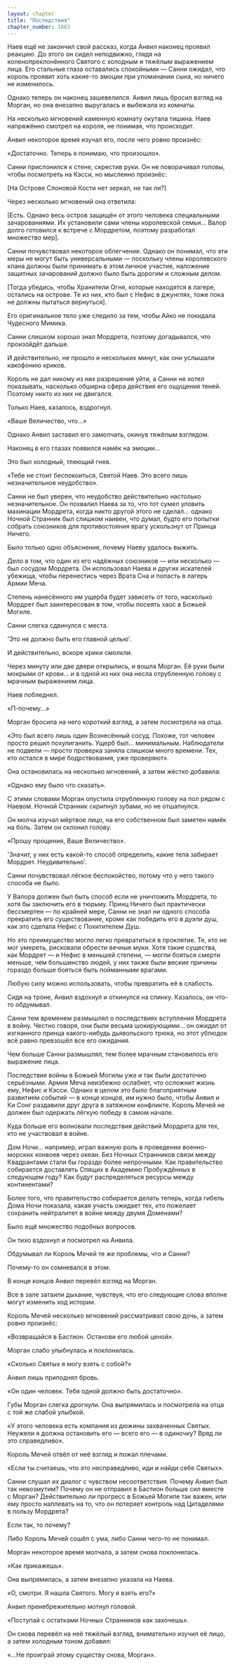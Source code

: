 ```yaml
---
layout: chapter
title: "Последствия"
chapter_number: 1863
---
```




Наев ещё не закончил свой рассказ, когда Анвил наконец проявил реакцию. До этого он сидел неподвижно, глядя на коленопреклонённого Святого с холодным и тяжёлым выражением лица. Его стальные глаза оставались спокойными — Санни ожидал, что король проявит хоть какие-то эмоции при упоминании сына, но ничего не изменилось.

Однако теперь он наконец зашевелился. Анвил лишь бросил взгляд на Морган, но она внезапно выругалась и выбежала из комнаты.

На несколько мгновений каменную комнату окутала тишина. Наев напряжённо смотрел на короля, не понимая, что происходит.

Анвил некоторое время изучал его, после чего ровно произнёс:

«Достаточно. Теперь я понимаю, что произошло».

Санни прислонился к стене, скрестив руки. Он не поворачивал головы, чтобы посмотреть на Кэсси, но мысленно произнёс:

[На Острове Слоновой Кости нет зеркал, не так ли?]

Через несколько мгновений она ответила:

[Есть. Однако весь остров защищён от этого человека специальными зачарованиями. Их установили сами члены королевской семьи... Валор долго готовился к встрече с Мордретом, поэтому разработал множество мер].

Санни почувствовал некоторое облегчение. Однако он понимал, что эти меры не могут быть универсальными — поскольку члены королевского клана должны были принимать в этом личное участие, наложение защитных зачарований должно было быть дорогим и сложным делом.

[Тогда убедись, чтобы Хранители Огня, которые находятся в лагере, остались на острове. Те из них, кто был с Нефис в джунглях, тоже пока не должны пытаться вернуться].

Его оригинальное тело уже следило за тем, чтобы Айко не покидала Чудесного Мимика.

Санни слишком хорошо знал Мордрета, поэтому догадывался, что произойдёт дальше.

И действительно, не прошло и нескольких минут, как они услышали какофонию криков.

Король не дал никому из них разрешения уйти, а Санни не хотел показывать, насколько обширна сфера действия его ощущения теней. Поэтому никто из них не двигался.

Только Наев, казалось, вздрогнул.

«Ваше Величество, что...»

Однако Анвил заставил его замолчать, окинув тяжёлым взглядом.

Наконец в его глазах появился намёк на эмоции...

Это был холодный, тлеющий гнев.

«Тебе не стоит беспокоиться, Святой Наев. Это всего лишь незначительное неудобство».

Санни не был уверен, что неудобство действительно настолько незначительное. Он похвалил Наева за то, что тот сумел уловить махинации Мордрета, когда никто другой этого не сделал... однако Ночной Странник был слишком наивен, что думал, будто его попытки собрать союзников для противостояния врагу ускользнут от Принца Ничего.

Было только одно объяснение, почему Наеву удалось выжить.

Дело в том, что один из его надёжных союзников — или несколько — был сосудом Мордрета. Он использовал Наева и других искателей убежища, чтобы перенестись через Врата Сна и попасть в лагерь Армии Меча.

Степень нанесённого им ущерба будет зависеть от того, насколько Мордрет был заинтересован в том, чтобы посеять хаос в Божьей Могиле.

Санни слегка сдвинулся с места.

'Это не должно быть его главной целью'.

И действительно, вскоре крики смолкли.

Через минуту или две двери открылись, и вошла Морган. Её руки были мокрыми от крови... и в одной из них она несла отрубленную голову с мрачным выражением лица.

Наев побледнел.

«П-почему...»

Морган бросила на него короткий взгляд, а затем посмотрела на отца.

«Это был всего лишь один Вознесённый сосуд. Похоже, тот человек просто решил похулиганить. Ущерб был... минимальным. Наблюдатели не подвели — просто проверка заняла слишком много времени. Тех, кто остался в мире бодрствования, уже проверяют».

Она остановилась на несколько мгновений, а затем жёстко добавила:

«Однако ему было что сказать».

С этими словами Морган опустила отрубленную голову на пол рядом с Наевом. Ночной Странник скрипнул зубами, но не отшатнулся.

Он молча изучал мёртвое лицо, на его собственном был заметен намёк на боль. Затем он склонил голову.

«Прошу прощения, Ваше Величество».

'Значит, у них есть какой-то способ определить, какие тела забирает Мордрет. Неудивительно'.

Санни почувствовал лёгкое беспокойство, потому что у него такого способа не было.

У Валора должен был быть способ если не уничтожить Мордрета, то хотя бы заключить его в тюрьму. Принц Ничего был практически бессмертен — по крайней мере, Санни не знал ни одного способа прекратить его существование, кроме как победить его в дуэли душ, как это сделала Нефис с Похитителем Душ.

Но это преимущество могло легко превратиться в проклятие. Те, кто не мог умереть, рисковали обрести вечные муки. Хотя такие существа, как Мордрет — и Нефис в меньшей степени, — могли бояться смерти меньше, чем большинство людей, у них также были веские причины гораздо больше бояться быть пойманными врагами.

Любую силу можно использовать, чтобы превратить её в слабость.

Сидя на троне, Анвил вздохнул и откинулся на спинку. Казалось, он что-то обдумывал.

Санни тем временем размышлял о последствиях вступления Мордрета в войну. Честно говоря, они были весьма шокирующими... он ожидал от изгнанного принца какого-нибудь дьявольского трюка, но этот ублюдок всё равно превзошёл все его ожидания.

Чем больше Санни размышлял, тем более мрачным становилось его выражение лица.

Последствия войны в Божьей Могилы уже и так были достаточно серьёзными. Армия Меча неизбежно ослабнет, что осложнит жизнь ему, Нефис и Кэсси. Однако в целом это было благоприятным развитием событий — в конце концов, им нужно было, чтобы Анвил и Ки Сонг раздавили друг друга в затяжном конфликте. Король Мечей не должен был одержать лёгкую победу в самом начале.

Куда больше его волновали последствия действий Мордрета для тех, кто не участвовал в войне.

Дом Ночи... например, играл важную роль в проведении военно-морских конвоев через океан. Без Ночных Странников связи между Квадрантами стали бы гораздо более непрочными. Как правительство собирается доставлять Спящих в Академию Пробуждённых в следующем году? Как будут распределяться ресурсы между континентами?

Более того, что правительство собирается делать теперь, когда гибель Дома Ночи показала, какая участь ожидает тех, кто пожелает сохранить нейтралитет в войне между двумя Доменами?

Было ещё множество подобных вопросов.

Он тихо вздохнул и посмотрел на Анвила.

Обдумывал ли Король Мечей те же проблемы, что и Санни?

Почему-то он сомневался в этом.

В конце концов Анвил перевёл взгляд на Морган.

Все в зале затаили дыхание, чувствуя, что его следующие слова вполне могут изменить ход истории.

Король Мечей несколько мгновений рассматривал свою дочь, а затем ровно произнёс:

«Возвращайся в Бастион. Останови его любой ценой».

Морган слабо улыбнулась и поклонилась.

«Сколько Святых я могу взять с собой?»

Анвил лишь приподнял бровь.

«Он один человек. Тебя одной должно быть достаточно».

Губы Морган слегка дрогнули. Она выпрямилась и посмотрела на отца с той же слабой улыбкой.

«У этого человека есть компания из дюжины захваченных Святых. Неужели я должна остановить его — всего его — в одиночку? Вряд ли это справедливо».

Король Мечей отвёл от неё взгляд и пожал плечами.

«Если ты считаешь, что это несправедливо, иди и найди себе Святых».

Санни слушал их диалог с чувством несоответствия. Почему Анвил был так невозмутим? Почему он не отправил в Бастион больше сил вместе с Морган? Действительно ли прогресс в Божьей Могиле так важен, или ему просто наплевать на то, что он потеряет контроль над Цитаделями в пользу Мордрета?

Если так, то почему?

Либо Король Мечей сошёл с ума, либо Санни чего-то не понимал.

Морган некоторое время молчала, а затем снова поклонилась.

«Как прикажешь».

Она выпрямилась, а затем внезапно указала на Наева.

«О, смотри. Я нашла Святого. Могу я взять его?»

Анвил пренебрежительно мотнул головой.

«Поступай с остатками Ночных Странников как захочешь».

Он снова перевёл на неё тяжёлый взгляд, внимательно изучил её лицо, а затем холодным тоном добавил:

«...Не проиграй этому существу снова, Морган».

